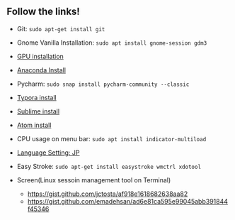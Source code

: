 ## Follow the links!

- Git: `sudo apt-get install git`
- Gnome Vanilla Installation: `sudo apt install gnome-session gdm3`
- [GPU installation](https://www.tensorflow.org/install/gpu)
- [Anaconda Install](https://docs.anaconda.com/anaconda/install/linux/)
- Pycharm: `sudo snap install pycharm-community --classic`
- [Typora install](https://support.typora.io/Typora-on-Linux/)
- [Sublime install](https://easycloudsupport.zendesk.com/hc/en-us/articles/360006586972-Install-Sublime-Text-3-in-Ubuntu-16-04-Higher-The-Official-Way)
- [Atom install](https://flight-manual.atom.io/getting-started/sections/installing-atom/)
- CPU usage on menu bar: `sudo apt install indicator-multiload`

- [Language Setting: JP](https://moritzmolch.com/2404)
- Easy Stroke: `sudo apt-get install easystroke wmctrl xdotool`
- Screen(Linux sessoin management tool on Terminal)
  - https://gist.github.com/jctosta/af918e1618682638aa82
  - https://gist.github.com/emadehsan/ad6e81ca595e99045abb391844f45346
